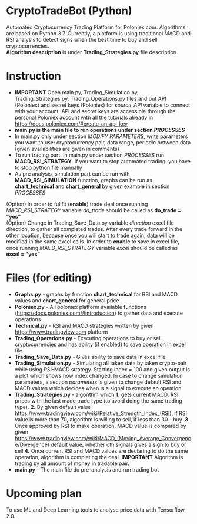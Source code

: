 # CryptoTradeBot (Python)
Automated Cryptocurrency Trading Platform for Poloniex.com. Algorithms are based on Python 3.7. Currently, a platform is using traditional MACD and RSI analysis to detect signs when the best time to buy and sell cryptocurrencies. <br/>
**Algorithm description** is under **Trading_Strategies.py** file description.
# Instruction
*   **IMPORTANT** Open main.py, Trading_Simulation.py, Trading_Strategies.py, Trading_Operations.py files and put API (Poloniex) and secret keys (Poloniex) for *source_API* variable to connect with your account. API and secret keys are accessible through the personal Poloniex account with all the tutorials already in https://docs.poloniex.com/#create-an-api-key <br/>
*   **main.py is the main file to run operations under section *PROCESSES*** <br/>
*   In main.py only under section *MODIFY PARAMETERS*, write parameters you want to use: cryptocurrency pair, data range, periodic between data (given availabilities are given in comments) <br/>
* To run trading part, in main.py under section *PROCESSES* run **MACD_RSI_STRATEGY**. If you want to stop automated trading, you have to stop python file manually <br/>
* As pre analysis, simulation part can be run with **MACD_RSI_SIMULATION** function, graphs can be run as **chart_technical** and **chart_general** by given example in section *PROCESSES* <br/>

(Option) In order to fullfit (**enable**) trade deal once running *MACD_RSI_STRATEGY* variable *do_trade* should be called as **do_trade = "yes"** <br/>
(Option) Change in Trading_Save_Data.py variable *direction* excel file direction, to gather all completed trades. After every trade forward in the other location, because once you will start to trade again, data will be modified in the same excel cells. In order to **enable** to save in excel file, once running *MACD_RSI_STRATEGY* variable *excel* should be called as **excel = "yes"** <br/>

# Files (for editing)
* **Graphs.py** - graphs by function **chart_technical** for RSI and MACD values and **chart_general** for general price <br/>
* **Poloniex.py** - All poloniex platform available functions (https://docs.poloniex.com/#introduction) to gather data and execute operations <br/>
* **Technical.py** - RSI and MACD strategies written by given https://www.tradingview.com platform <br/>
* **Trading_Operations.py** - Executing operations to buy or sell cryptocurrencies and has ability (if enabled) to save operation in excel file <br/>
* **Trading_Save_Data.py** - Gives ability to save data in excel file <br/>
* **Trading_Simulation.py** - Simulating all taken data by taken crypto-pair while using RSI-MACD strategy. Starting index = 100 and given output is a plot which shows how index changed. In case to change simulation parameters, a section *parameters* is given to change default RSI and MACD values which decides when is a signal to execute an opeation <br/>
* **Trading_Strategies.py** - algorithm which **1.** gets current MACD, RSI prices with the last made trade type (to avoid doing the same trading type). **2.** By given default value https://www.tradingview.com/wiki/Relative_Strength_Index_(RSI), if RSI value is more than 70, algorithm is willing to sell, if less than 30 - buy. **3.** Once approved by RSI to make operation, MACD value is compared by given https://www.tradingview.com/wiki/MACD_(Moving_Average_Convergence/Divergence) default value, whether oth signals gives a sign to buy or sell **4.** Once current RSI and MACD values are declaring to do the same operation, algorithm is completing the deal. **IMPORTANT** Algorithm is trading by all amount of money in tradable pair. <br/>
* **main.py** - The main file do pre-analysis and run trading bot

# Upcoming plan
To use ML and Deep Learning tools to analyse price data with Tensorflow 2.0.

